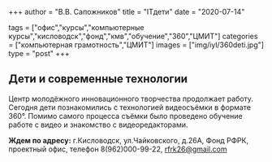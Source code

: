 +++
author = "В.В. Сапожников"
title = "ITдети"
date = "2020-07-14"

tags = ["офис","курсы","компьютерные курсы","кисловодск","фонд","кмв","обучение","360","ЦМИТ"]
categories = ["компьютерная грамотность","ЦМИТ"]
images = ["img/iyl/360deti.jpg"]
type = "post"
+++



## Дети и современные технологии







  Центр молодёжного инновационного творчества продолжает работу. Сегодня дети познакомились с технологией видеосъёмки в формате 360°. Помимо самого процесса съёмки было проведено обучение работе с видео и знакомство  с видеоредакторами.

**Ждем по адресу:** г.Кисловодск, ул.Чайковского, д.26А, Фонд РФРК, проектный офис, телефон 8(962)000-99-22, rfrk26@gmail.com
